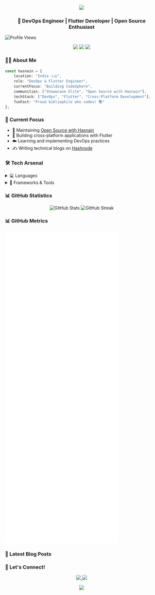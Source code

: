 <div align="center">
  <img src="https://capsule-render.vercel.app/api?type=waving&color=gradient&height=200&section=header&text=Hasnain%20Makada&fontSize=80&animation=fadeIn" />
</div>



<h3 align="center">🚀 DevOps Engineer | Flutter Developer | Open Source Enthusiast</h3>


![Profile Views](https://komarev.com/ghpvcounter/?username=hasnainmakada-99)


<p align="center">
  <a href="https://hasnainm.hashnode.dev"><img src="https://img.shields.io/badge/Hashnode-Blog-blue?style=for-the-badge&logo=hashnode"/></a>
  <a href="https://linkedin.com/in/hasnain-makada-5b47271aa"><img src="https://img.shields.io/badge/LinkedIn-Profile-blue?style=for-the-badge&logo=linkedin"/></a>
  <a href="https://twitter.com/Hasnain_Makada"><img src="https://img.shields.io/badge/Twitter-Follow-blue?style=for-the-badge&logo=twitter"/></a>
</p>

### 👨‍💻 About Me

```typescript
const hasnain = {
    location: "India 🇮🇳",
    role: "DevOps & Flutter Engineer",
    currentFocus: "Building CodeSphere",
    communities: ["Showwcase Elite", "Open Source with Hasnain"],
    techStack: ["DevOps", "Flutter", "Cross-Platform Development"],
    funFact: "Proud bibliophile who codes! 📚"
};
```

### 🎯 Current Focus

- 🚀 Maintaining [Open Source with Hasnain](https://github.com/hasnainmakada-99/Open-Source-With-Hasnain)
- 📱 Building cross-platform applications with Flutter
- ☁️ Learning and implementing DevOps practices
- ✍️ Writing technical blogs on [Hashnode](https://hasnainm.hashnode.dev)

### 🛠️ Tech Arsenal

<details>
<summary>💻 Languages</summary>
<br>
<p>
  <img src="https://img.shields.io/badge/Dart-0175C2?style=for-the-badge&logo=dart&logoColor=white"/>
  <img src="https://img.shields.io/badge/Python-3776AB?style=for-the-badge&logo=python&logoColor=white"/>
  <img src="https://img.shields.io/badge/Go-00ADD8?style=for-the-badge&logo=go&logoColor=white"/>
  <img src="https://img.shields.io/badge/JavaScript-F7DF1E?style=for-the-badge&logo=javascript&logoColor=black"/>
  <img src="https://img.shields.io/badge/Java-ED8B00?style=for-the-badge&logo=java&logoColor=white"/>
</p>
</details>

<details>
<summary>🚀 Frameworks & Tools</summary>
<br>
<p>
  <img src="https://img.shields.io/badge/Flutter-02569B?style=for-the-badge&logo=flutter&logoColor=white"/>
  <img src="https://img.shields.io/badge/Docker-2496ED?style=for-the-badge&logo=docker&logoColor=white"/>
  <img src="https://img.shields.io/badge/Kubernetes-326CE5?style=for-the-badge&logo=kubernetes&logoColor=white"/>
  <img src="https://img.shields.io/badge/Jenkins-D24939?style=for-the-badge&logo=jenkins&logoColor=white"/>
  <img src="https://img.shields.io/badge/Azure-0089D6?style=for-the-badge&logo=microsoft-azure&logoColor=white"/>
</p>
</details>

### 📊 GitHub Statistics

<div align="center">
  <img src="https://github-readme-stats.vercel.app/api?username=hasnainmakada-99&show_icons=true&theme=radical" alt="GitHub Stats" />
  <img src="https://github-readme-streak-stats.herokuapp.com/?user=hasnainmakada-99&theme=radical" alt="GitHub Streak" />
</div>

### 📊 GitHub Metrics

![Metrics](/github-metrics.svg)

### 📝 Latest Blog Posts

<!-- BLOG-POST-LIST:START -->
<!-- This section will be automatically updated by the workflow -->
<!-- BLOG-POST-LIST:END -->

### 🤝 Let's Connect!

<p align="center">
  <a href="mailto:hasnainmakada@gmail.com">
    <img src="https://img.shields.io/badge/Email-D14836?style=for-the-badge&logo=gmail&logoColor=white"/>
  </a>
  <a href="https://x.com/Hasnain_Makada">
    <img src="https://img.shields.io/badge/X_(Twitter)-%23000000.svg?style=for-the-badge&logo=X&logoColor=white"/>
  </a>
</p>

<div align="center">
  <img src="https://capsule-render.vercel.app/api?type=waving&color=gradient&height=100&section=footer" />
</div>